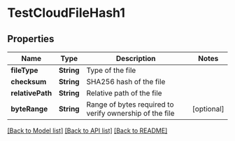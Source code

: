 # TestCloudFileHash1

## Properties
Name | Type | Description | Notes
------------ | ------------- | ------------- | -------------
**fileType** | **String** | Type of the file | 
**checksum** | **String** | SHA256 hash of the file | 
**relativePath** | **String** | Relative path of the file | 
**byteRange** | **String** | Range of bytes required to verify ownership of the file | [optional] 

[[Back to Model list]](../README.md#documentation-for-models) [[Back to API list]](../README.md#documentation-for-api-endpoints) [[Back to README]](../README.md)


